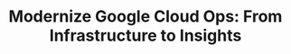 ---
# Name of the event, <= 60 characters
title: "Modernize Google Cloud Ops: From Infrastructure to Insights"
meta_desc: Learn how to streamline Google Cloud operations using infrastructure as code, unified secrets management, and cloud asset intelligence.
meta_image:

# A featured webinar will display first in the list.
featured: false

# Webinars with unlisted as true will not be shown on the webinar list
unlisted: false

# Gated webinars will have a registration form and the user will need
# to fill out the form before viewing.
gated: true

# The layout of the landing page.
type: webinars

# External webinars will link to an external page instead of a webinar
# landing/registration page. If the webinar is external you will need
# set the 'block_external_search_index' flag to true so Google does not index
# the webinar page created.
external: false
block_external_search_index: false

# The url slug for the webinar landing page. If this is an external
# webinar, use the external URL as the value here.
url_slug: modernize-google-cloud-ops

# Content for the left hand side section of the page.
main:
    # Webinar title.
    title: "Modernize Google Cloud Ops: From Infrastructure to Insights"

    event_type: workshop # workshop | event

    # URL for embedding a URL for ungated webinars.
    youtube_url:

    # Sortable date. The datetime Hugo will use to sort the webinars in date order.
    sortable_date: 2025-04-16T09:00:00.000-07:00

    # Duration of the webinar.
    duration: 60 minutes

    # "virtual" will be shown under "show virtual events only", otherwise shown as City, State (seattle, wa)
    location: virtual

    # Description of the webinar.
    description: |
        In today's cloud-native landscape, organizations struggle with managing infrastructure, securing secrets, and maintaining visibility across their Google Cloud environments. This hands-on workshop demonstrates how modern platform teams can leverage Pulumi's comprehensive suite to address these challenges using familiar programming languages and tools.
        
        Through practical examples and live demonstrations, you'll discover how to automate Google Cloud infrastructure deployment, centralize secrets management, and gain real-time insights into your cloud assets. We'll explore how these capabilities work together to create a more efficient, secure, and observable cloud operations practice.



    learn:
        - How to deploy and manage Google Cloud infrastructure using your favorite programming languages with Pulumi IaC.
        - Best practices for centralizing secrets management across Google Cloud Secret Manager and other providers using Pulumi ESC.
        - Techniques for maintaining continuous visibility into your Google Cloud environment with Pulumi Insights.

    # The webinar presenters
    presenters:
        - name: Josh Kodroff
          role: Senior Solutions Architect, Pulumi
          photo: /images/team/josh-kodroff.jpg

    # case-sensitive
    tags:
        level: Beginner # Beginner, Intermediate, Advanced
        topics: ["Security", "Platform Engineering"]
        languages: ["Python"]
        clouds: ["Google Cloud"]

# The right hand side form section.
form:
    # HubSpot form id.
    hubspot_form_id: 1fe4f27e-a6c6-4516-ac28-cc9a62609a51
    salesforce_campaign_id: 701PQ00000TDXzxYAH

event_data:
  name: "Introduction to Pulumi IaC with AWS in Python"
  start_date: 2025-04-16T09:00:00-07:00
  end_date: 2025-04-16T10:00:00-07:00
  url: "https://www.pulumi.com/events/modernizing-cloud-operations-google-cloud/"
  description: |
    In today's cloud-native landscape, organizations struggle with managing infrastructure, securing secrets, and maintaining visibility across their Google Cloud environments. This hands-on workshop demonstrates how modern platform teams can leverage Pulumi's comprehensive suite to address these challenges using familiar programming languages and tools.
    
    Through practical examples and live demonstrations, you'll discover how to automate Google Cloud infrastructure deployment, centralize secrets management, and gain real-time insights into your cloud assets. We'll explore how these capabilities work together to create a more efficient, secure, and observable cloud operations practice.

---